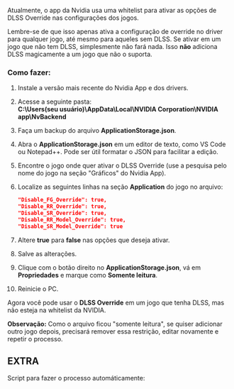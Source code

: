 Atualmente, o app da Nvidia usa uma whitelist para ativar as opções de DLSS Override nas configurações dos jogos.

Lembre-se de que isso apenas ativa a configuração de override no driver para qualquer jogo, até mesmo para aqueles sem DLSS. Se ativar em um jogo que não tem DLSS, simplesmente não fará nada. Isso **não** adiciona DLSS magicamente a um jogo que não o suporta.  

### Como fazer:  

1. Instale a versão mais recente do Nvidia App e dos drivers.  
2. Acesse a seguinte pasta:  
   **C:\Users(seu usuário)\AppData\Local\NVIDIA Corporation\NVIDIA app\NvBackend**  
3. Faça um backup do arquivo **ApplicationStorage.json**.  
4. Abra o **ApplicationStorage.json** em um editor de texto, como VS Code ou Notepad++. Pode ser útil formatar o JSON para facilitar a edição.  
5. Encontre o jogo onde quer ativar o DLSS Override (use a pesquisa pelo nome do jogo na seção "Gráficos" do Nvidia App).  
6. Localize as seguintes linhas na seção **Application** do jogo no arquivo:  

   ```json
   "Disable_FG_Override": true,
   "Disable_RR_Override": true,
   "Disable_SR_Override": true,
   "Disable_RR_Model_Override": true,
   "Disable_SR_Model_Override": true
   ```  

7. Altere **true** para **false** nas opções que deseja ativar.  
8. Salve as alterações.  
9. Clique com o botão direito no **ApplicationStorage.json**, vá em **Propriedades** e marque como **Somente leitura**.  
10. Reinicie o PC.  

Agora você pode usar o **DLSS Override** em um jogo que tenha DLSS, mas não esteja na whitelist da NVIDIA.  

**Observação:** Como o arquivo ficou "somente leitura", se quiser adicionar outro jogo depois, precisará remover essa restrição, editar novamente e repetir o processo.

## EXTRA

Script para fazer o processo automáticamente: 
